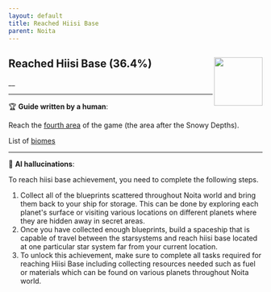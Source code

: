 ```yaml
---
layout: default
title: Reached Hiisi Base
parent: Noita
---
```


## Reached Hiisi Base (36.4%) <img align="right" src="https://cdn.cloudflare.steamstatic.com/steamcommunity/public/images/apps/881100/c219c3651fcf6dd48c3db6fbbbbd18a39c397697.jpg" width="96" height="96">

__

---

:trophy: **Guide written by a human**:

Reach the [fourth area](https://noita.wiki.com/wiki/Hiisi_Base) of the game (the area after the Snowy Depths). 

List of [biomes](https://noita.wiki.gg/wiki/Biomes)

---

:robot: **AI hallucinations**:

To reach hiisi base achievement, you need to complete the following steps.

1. Collect all of the blueprints scattered throughout Noita world and bring them back to your ship for storage. This can be done by exploring each planet's surface or visiting various locations on different planets where they are hidden away in secret areas.
2. Once you have collected enough blueprints, build a spaceship that is capable of travel between the starsystems and reach hiisi base located at one particular star system far from your current location.
3. To unlock this achievement, make sure to complete all tasks required for reaching Hiisi Base including collecting resources needed such as fuel or materials which can be found on various planets throughout Noita world.
